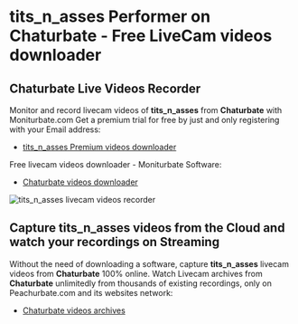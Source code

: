 # tits_n_asses Performer on Chaturbate - Free LiveCam videos downloader

## Chaturbate Live Videos Recorder

Monitor and record livecam videos of **tits_n_asses** from **Chaturbate** with Moniturbate.com
Get a premium trial for free by just and only registering with your Email address:
* [tits_n_asses Premium videos downloader](https://moniturbate.com/request-demo-licence-key.html)

Free livecam videos downloader - Moniturbate Software:
* [Chaturbate videos downloader](https://moniturbate.com/moniturbate-download-software.html)

![tits_n_asses livecam videos recorder](https://peachurnet.com/templates/moniturbate-software.png)


## Capture tits_n_asses videos from the Cloud and watch your recordings on Streaming

Without the need of downloading a software, capture **tits_n_asses** livecam videos from **Chaturbate** 100% online.
Watch Livecam archives from **Chaturbate** unlimitedly from thousands of existing recordings, only on Peachurbate.com and its websites network:
* [Chaturbate videos archives](https://peachurnet.com/)